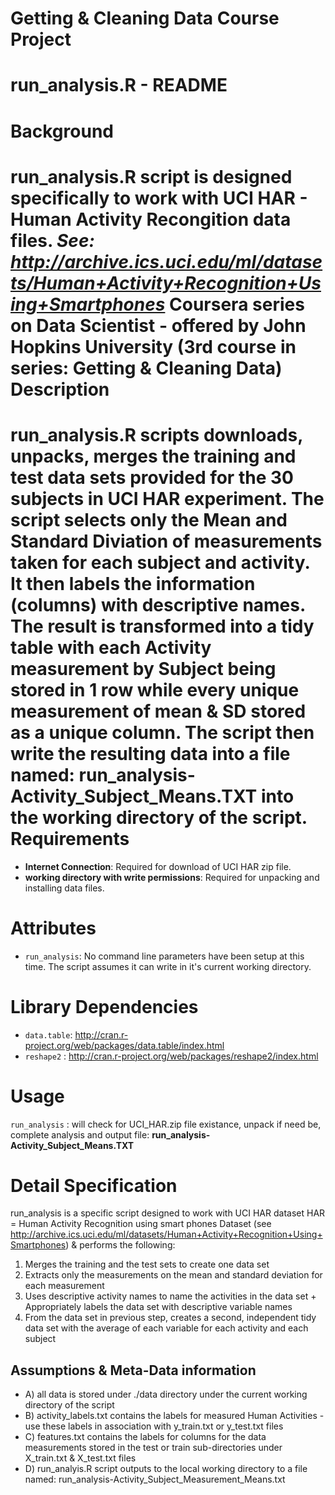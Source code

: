 Getting &amp; Cleaning Data Course Project
==========================================
run_analysis.R - README
=======================
Background
==========
run_analysis.R script is designed specifically to work with UCI
HAR - Human Activity Recongition data files. 
*See: http://archive.ics.uci.edu/ml/datasets/Human+Activity+Recognition+Using+Smartphones*
Coursera series on Data Scientist - offered by John Hopkins
University (3rd course in series: Getting &amp; Cleaning Data)
Description
===========
run_analysis.R scripts downloads, unpacks, merges the training and test
data sets provided for the 30 subjects in UCI HAR experiment.
The script selects only the Mean and Standard Diviation of measurements taken
for each subject and activity. It then labels the information (columns) with
descriptive names. The result is transformed into a tidy table with each 
Activity measurement by Subject being stored in 1 row while every unique measurement
of mean & SD stored as a unique column. The script then write the resulting
data into a file named: **run_analysis-Activity_Subject_Means.TXT** into the working
directory of the script.
Requirements
============
* **Internet Connection**: Required for download of UCI HAR zip file.
* **working directory with write permissions**: Required for unpacking and installing data files.

Attributes
==========
* `run_analysis`: No command line parameters have been setup at this time.
   The script assumes it can write in it's current working directory.

# Library Dependencies
* `data.table`:  http://cran.r-project.org/web/packages/data.table/index.html
* `reshape2`  :  http://cran.r-project.org/web/packages/reshape2/index.html

Usage
=====
`run_analysis` : will check for UCI_HAR.zip file existance, unpack if need be, 
                 complete analysis and output file: **run_analysis-Activity_Subject_Means.TXT**

Detail Specification
====================
run_analysis is a specific script designed to work with UCI HAR dataset
HAR = Human Activity Recognition using smart phones Dataset
(see http://archive.ics.uci.edu/ml/datasets/Human+Activity+Recognition+Using+Smartphones)
& performs the following:

1. Merges the training and the test sets to create one data set
2. Extracts only the measurements on the mean and standard deviation for each measurement
3. Uses descriptive activity names to name the activities in the data set + Appropriately labels
   the data set with descriptive variable names
4. From the data set in previous step, creates a second, independent tidy data set
   with the average of each variable for each activity and each subject

Assumptions & Meta-Data information
-----------------------------------
* A) all data is stored under ./data directory under the current working directory of the script
* B) activity_labels.txt contains the labels for measured Human Activities - use these labels in association with y_train.txt or y_test.txt files
* C) features.txt contains the labels for columns for the data measurements stored in the test or train sub-directories under X_train.txt & X_test.txt files
* D) run_analyis.R script outputs to the local working directory to a file named: run_analysis-Activity_Subject_Measurement_Means.txt

